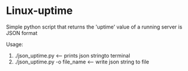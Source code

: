 # Linux-uptime
Simple python script that returns the 'uptime' value of a running server is JSON format

Usage:

1) ./json_uptime.py <-- prints json stringto terminal
2) ./json_uptime.py -o file_name <-- write json string to file
